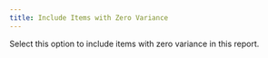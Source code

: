 ```yaml
---
title: Include Items with Zero Variance
---
```



Select this option to include items with zero variance in this report.
